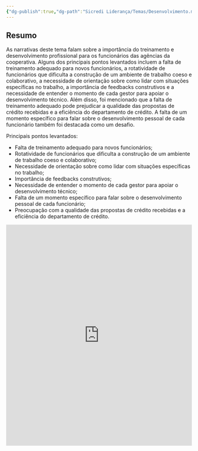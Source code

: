 ```yaml
---
{"dg-publish":true,"dg-path":"Sicredi Liderança/Temas/Desenvolvimento.md","permalink":"/Sicredi Liderança/Temas/Desenvolvimento/"}
---
```


## Resumo

As narrativas deste tema falam sobre a importância do treinamento e desenvolvimento profissional para os funcionários das agências da cooperativa. Alguns dos principais pontos levantados incluem a falta de treinamento adequado para novos funcionários, a rotatividade de funcionários que dificulta a construção de um ambiente de trabalho coeso e colaborativo, a necessidade de orientação sobre como lidar com situações específicas no trabalho, a importância de feedbacks construtivos e a necessidade de entender o momento de cada gestor para apoiar o desenvolvimento técnico. Além disso, foi mencionado que a falta de treinamento adequado pode prejudicar a qualidade das propostas de crédito recebidas e a eficiência do departamento de crédito. A falta de um momento específico para falar sobre o desenvolvimento pessoal de cada funcionário também foi destacada como um desafio.

Principais pontos levantados:

- Falta de treinamento adequado para novos funcionários;
- Rotatividade de funcionários que dificulta a construção de um ambiente de trabalho coeso e colaborativo;
- Necessidade de orientação sobre como lidar com situações específicas no trabalho;
- Importância de feedbacks construtivos;
- Necessidade de entender o momento de cada gestor para apoiar o desenvolvimento técnico;
- Falta de um momento específico para falar sobre o desenvolvimento pessoal de cada funcionário;
- Preocupação com a qualidade das propostas de crédito recebidas e a eficiência do departamento de crédito.

<iframe src="https://embed.kumu.io/f3c1dc5a0873f60e30b8f542d4c2f0b1" width="100%" height="600" frameborder="0"></iframe>